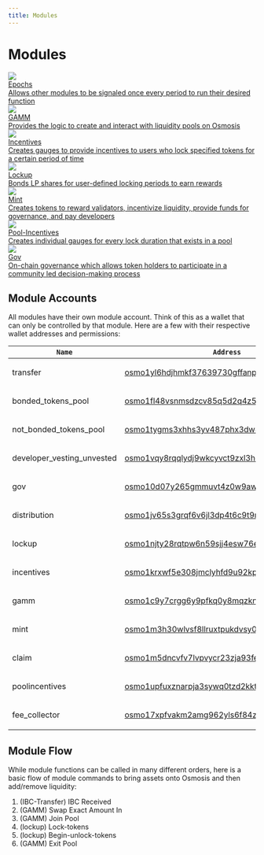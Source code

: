 ```yaml
---
title: Modules
---
```


# Modules

<div class="cards twoColumn">
  <a href="spec-epochs.html" class="card">
    <img src="/img/time.svg" class="filter-icon" />
    <div class="title">
      Epochs
    </div>
    <div class="text">
      Allows other modules to be signaled once every period to run their desired function
    </div>
  </a>


  <a href="spec-gamm.html" class="card">
    <img src="/img/handshake.svg" class="filter-icon" />
    <div class="title">
      GAMM
    </div>
    <div class="text">
      Provides the logic to create and interact with liquidity pools on Osmosis
    </div>
  </a>


  <a href="spec-incentives.html" class="card">
    <img src="/img/incentives.svg" class="filter-icon" />
    <div class="title">
      Incentives
    </div>
    <div class="text">
      Creates gauges to provide incentives to users who lock specified tokens for a certain period of time
    </div>
  </a>


  <a href="spec-lockup.html" class="card">
    <img src="/img/lock-bold.svg" class="filter-icon" />
    <div class="title">
      Lockup
    </div>
    <div class="text">
      Bonds LP shares for user-defined locking periods to earn rewards
    </div>
  </a>


  <a href="spec-mint.html" class="card">
    <img src="/img/mint.svg" class="filter-icon" />
    <div class="title">
      Mint
    </div>
    <div class="text">
      Creates tokens to reward validators, incentivize liquidity, provide funds for governance, and pay developers
    </div>
  </a>


  <a href="spec-pool-incentives.html" class="card">
    <img src="/img/pool.svg" class="filter-icon" />
    <div class="title">
      Pool-Incentives
    </div>
    <div class="text">
      Creates individual gauges for every lock duration that exists in a pool
    </div>
  </a>


  <a href="spec-gov.html" class="card">
    <img src="/img/gov.svg" class="filter-icon" />
    <div class="title">
      Gov
    </div>
    <div class="text">
      On-chain governance which allows token holders to participate in a community led decision-making process
    </div>
  </a>
 </div>


## Module Accounts

All modules have their own module account. Think of this as a wallet that can only be controlled by that module. Here are a few with their respective wallet addresses and permissions:

<table><thead><tr>
<th><code>Name</code></th>
<th><code>Address</code></th>
<th><code>Permissions</code></th></tr></thead> <tbody>
<tr><td>transfer</td>
<td>

[osmo1yl6hdjhmkf37639730gffanpzndzdpmhxy9ep3](https://www.mintscan.io/osmosis/account/osmo1yl6hdjhmkf37639730gffanpzndzdpmhxy9ep3)

</td>
<td>minter, burner</td></tr>
<tr><td>bonded_tokens_pool</td>
<td>

[osmo1fl48vsnmsdzcv85q5d2q4z5ajdha8yu3aq6l09](https://www.mintscan.io/osmosis/account/osmo1fl48vsnmsdzcv85q5d2q4z5ajdha8yu3aq6l09)

</td>
<td>burner, staking</td></tr>

<tr><td>not_bonded_tokens_pool</td>
<td>

[osmo1tygms3xhhs3yv487phx3dw4a95jn7t7lfqxwe3](https://www.mintscan.io/osmosis/account/osmo1tygms3xhhs3yv487phx3dw4a95jn7t7lfqxwe3)

</td>
<td>burner, staking</td></tr>

<tr><td>developer_vesting_unvested</td>
<td>

[osmo1vqy8rqqlydj9wkcyvct9zxl3hc4eqgu3d7hd9k](https://www.mintscan.io/osmosis/account/osmo1vqy8rqqlydj9wkcyvct9zxl3hc4eqgu3d7hd9k)

</td>
<td>minter</td></tr>
<tr><td>gov</td>
<td>

[osmo10d07y265gmmuvt4z0w9aw880jnsr700jjeq4qp](https://www.mintscan.io/osmosis/account/osmo10d07y265gmmuvt4z0w9aw880jnsr700jjeq4qp)

</td>
<td>burner</td></tr>
<tr><td>distribution</td>
<td>

[osmo1jv65s3grqf6v6jl3dp4t6c9t9rk99cd80yhvld](https://www.mintscan.io/osmosis/account/osmo1jv65s3grqf6v6jl3dp4t6c9t9rk99cd80yhvld)

</td>
<td>none</td></tr>
<tr><td>lockup</td>
<td>

[osmo1njty28rqtpw6n59sjj4esw76enp4mg6g7cwrhc](https://www.mintscan.io/osmosis/account/osmo1njty28rqtpw6n59sjj4esw76enp4mg6g7cwrhc)

</td>
<td>minter, burner</td></tr>
<tr><td>incentives</td>
<td>

[osmo1krxwf5e308jmclyhfd9u92kp369l083wequge6](https://www.mintscan.io/osmosis/account/osmo1krxwf5e308jmclyhfd9u92kp369l083wequge6)

</td>
<td>minter, burner</td></tr>
<tr><td>gamm</td>
<td>

[osmo1c9y7crgg6y9pfkq0y8mqzknqz84c3etr0kpcvj](https://www.mintscan.io/osmosis/account/osmo1c9y7crgg6y9pfkq0y8mqzknqz84c3etr0kpcvj)

</td>
<td>minter, burner</td></tr>
<tr><td>mint</td>
<td>

[osmo1m3h30wlvsf8llruxtpukdvsy0km2kum8q25g3j](https://www.mintscan.io/osmosis/account/osmo1m3h30wlvsf8llruxtpukdvsy0km2kum8q25g3j)

</td>
<td>minter, burner</td></tr>
<tr><td>claim</td>
<td>

[osmo1m5dncvfv7lvpvycr23zja93fecun2kcv226glq](https://www.mintscan.io/osmosis/account/osmo1m5dncvfv7lvpvycr23zja93fecun2kcv226glq)

</td>
<td>minter</td></tr>
<tr><td>poolincentives</td>
<td>

[osmo1upfuxznarpja3sywq0tzd2kktg9wv8mcc0rlm9](https://www.mintscan.io/osmosis/account/osmo1upfuxznarpja3sywq0tzd2kktg9wv8mcc0rlm9)

</td>
<td>none</td></tr>
<tr><td>fee_collector</td>
<td>

[osmo17xpfvakm2amg962yls6f84z3kell8c5lczssa0](https://www.mintscan.io/osmosis/account/osmo17xpfvakm2amg962yls6f84z3kell8c5lczssa0)

</td>
<td>none</td></tr>
</tbody></table>

## Module Flow

While module functions can be called in many different orders, here is a basic flow of module commands to bring assets onto Osmosis and then add/remove liquidity:

1. (IBC-Transfer) IBC Received
2. (GAMM) Swap Exact Amount In
3. (GAMM) Join Pool
4. (lockup) Lock-tokens
5. (lockup) Begin-unlock-tokens
6. (GAMM) Exit Pool
